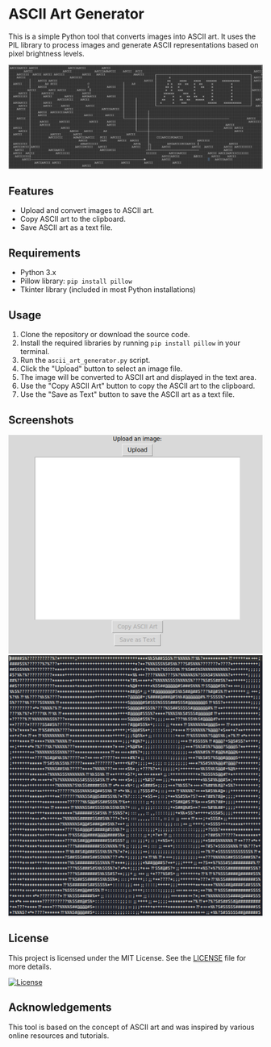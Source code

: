 # ASCII Art Generator


This is a simple Python tool that converts images into ASCII art. It uses the PIL library to process images and generate ASCII representations based on pixel brightness levels.

![Title](title.png)

## Features

- Upload and convert images to ASCII art.
- Copy ASCII art to the clipboard.
- Save ASCII art as a text file.

## Requirements

- Python 3.x
- Pillow library: `pip install pillow`
- Tkinter library (included in most Python installations)

## Usage

1. Clone the repository or download the source code.
2. Install the required libraries by running `pip install pillow` in your terminal.
3. Run the `ascii_art_generator.py` script.
4. Click the "Upload" button to select an image file.
5. The image will be converted to ASCII art and displayed in the text area.
6. Use the "Copy ASCII Art" button to copy the ASCII art to the clipboard.
7. Use the "Save as Text" button to save the ASCII art as a text file.

## Screenshots

![Screenshot 1](screenshot1.png)
![Screenshot 2](screenshot2.png)

## License

This project is licensed under the MIT License. See the [LICENSE](LICENSE.txt) file for more details.

[![License](https://img.shields.io/badge/License-MIT-blue.svg)](https://github.com/moynul6206/ascii-generator/blob/main/LICENSE.txt)

## Acknowledgements

This tool is based on the concept of ASCII art and was inspired by various online resources and tutorials.
